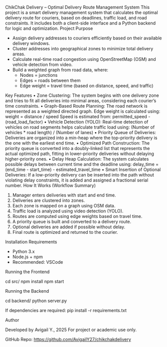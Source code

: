 ChikChak Delivery – Optimal Delivery Route Management System
This project is a smart delivery management system that calculates the optimal delivery route for couriers, based on deadlines, traffic load, and road constraints. It includes both a client-side interface and a Python backend for logic and optimization.
Project Purpose

- Assign delivery addresses to couriers efficiently based on their available delivery windows.
- Cluster addresses into geographical zones to minimize total delivery areas.
- Calculate real-time road congestion using OpenStreetMap (OSM) and vehicle detection from video.
- Build a weighted graph from road data, where:
  - Nodes = junctions
  - Edges = roads between them
  - Edge weight = travel time (based on distance, speed, and traffic)

Key Features
•	Zone Clustering:
The system begins with one delivery zone and tries to fit all deliveries into minimal areas, considering each courier’s time constraints.
•	Graph-Based Route Planning:
The road network is represented as a weighted directed graph. Edge weight is calculated using:
  weight = distance / speed
  Speed is estimated from:
  permitted_speed - (road_load_factor)
•	Vehicle Detection (YOLO):
Real-time detection of vehicles on road segments helps calculate traffic load using:
  (Number of vehicles * road length) / (Number of lanes)
•	Priority Queue of Deliveries:
Deliveries are organized into a min-heap where the top-priority delivery is the one with the earliest end time.
•	Optimized Path Construction:
The priority queue is converted into a doubly-linked list that represents the actual optimized path, fitting in lower-priority deliveries without delaying higher-priority ones.
•	Delay Heap Calculation:
The system calculates possible delays between current time and the deadline using:
  delay_time = (end_time - start_time) - estimated_travel_time
•	Smart Insertion of Optional Deliveries:
If a low-priority delivery can be inserted into the path without violating delay constraints, it is added and assigned a fractional serial number.
How It Works (Workflow Summary)

1. Manager enters deliveries with start and end time.
2. Deliveries are clustered into zones.
3. Each zone is mapped on a graph using OSM data.
4. Traffic load is analyzed using video detection (YOLO).
5. Routes are computed using edge weights based on travel time.
6. A priority queue is built and converted to a delivery route.
7. Optional deliveries are added if possible without delay.
8. Final route is optimized and returned to the courier.

Installation
Requirements

- Python 3.x
- Node.js + npm
- Recommended: VSCode

Running the Frontend

cd src/
npm install
npm start

Running the Backend

cd backend/
python server.py

If dependencies are required:
pip install -r requirements.txt

Author

Developed by Avigail Y., 2025
For project or academic use only.

GitHub Repo:
https://github.com/AvigailY27/chikchakdelivery

